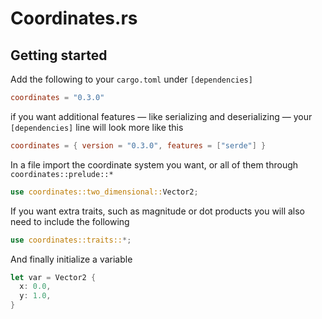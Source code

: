 # Coordinates.rs

## Getting started

Add the following to your `cargo.toml` under `[dependencies]`

```toml
coordinates = "0.3.0"
```

if you want additional features — like serializing and deserializing — your `[dependencies]` line will look more like this
```toml
coordinates = { version = "0.3.0", features = ["serde"] }
```

In a file import the coordinate system you want, or all of them through 
`coordinates::prelude::*`

```rust
use coordinates::two_dimensional::Vector2;
```
If you want extra traits, such as magnitude or dot products you will also need 
to include the following

```rust
use coordinates::traits::*;
```

And finally initialize a variable

```rust
let var = Vector2 {
  x: 0.0,
  y: 1.0,
}
```
